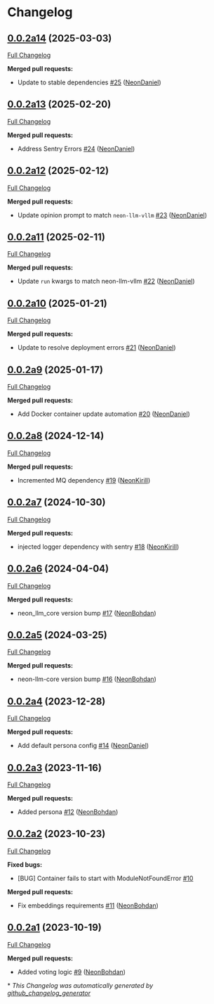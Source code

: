 # Changelog

## [0.0.2a14](https://github.com/NeonGeckoCom/neon-llm-chatgpt/tree/0.0.2a14) (2025-03-03)

[Full Changelog](https://github.com/NeonGeckoCom/neon-llm-chatgpt/compare/0.0.2a13...0.0.2a14)

**Merged pull requests:**

- Update to stable dependencies [\#25](https://github.com/NeonGeckoCom/neon-llm-chatgpt/pull/25) ([NeonDaniel](https://github.com/NeonDaniel))

## [0.0.2a13](https://github.com/NeonGeckoCom/neon-llm-chatgpt/tree/0.0.2a13) (2025-02-20)

[Full Changelog](https://github.com/NeonGeckoCom/neon-llm-chatgpt/compare/0.0.2a12...0.0.2a13)

**Merged pull requests:**

- Address Sentry Errors [\#24](https://github.com/NeonGeckoCom/neon-llm-chatgpt/pull/24) ([NeonDaniel](https://github.com/NeonDaniel))

## [0.0.2a12](https://github.com/NeonGeckoCom/neon-llm-chatgpt/tree/0.0.2a12) (2025-02-12)

[Full Changelog](https://github.com/NeonGeckoCom/neon-llm-chatgpt/compare/0.0.2a11...0.0.2a12)

**Merged pull requests:**

- Update opinion prompt to match `neon-llm-vllm` [\#23](https://github.com/NeonGeckoCom/neon-llm-chatgpt/pull/23) ([NeonDaniel](https://github.com/NeonDaniel))

## [0.0.2a11](https://github.com/NeonGeckoCom/neon-llm-chatgpt/tree/0.0.2a11) (2025-02-11)

[Full Changelog](https://github.com/NeonGeckoCom/neon-llm-chatgpt/compare/0.0.2a10...0.0.2a11)

**Merged pull requests:**

- Update `run` kwargs to match neon-llm-vllm [\#22](https://github.com/NeonGeckoCom/neon-llm-chatgpt/pull/22) ([NeonDaniel](https://github.com/NeonDaniel))

## [0.0.2a10](https://github.com/NeonGeckoCom/neon-llm-chatgpt/tree/0.0.2a10) (2025-01-21)

[Full Changelog](https://github.com/NeonGeckoCom/neon-llm-chatgpt/compare/0.0.2a9...0.0.2a10)

**Merged pull requests:**

- Update to resolve deployment errors [\#21](https://github.com/NeonGeckoCom/neon-llm-chatgpt/pull/21) ([NeonDaniel](https://github.com/NeonDaniel))

## [0.0.2a9](https://github.com/NeonGeckoCom/neon-llm-chatgpt/tree/0.0.2a9) (2025-01-17)

[Full Changelog](https://github.com/NeonGeckoCom/neon-llm-chatgpt/compare/0.0.2a8...0.0.2a9)

**Merged pull requests:**

- Add Docker container update automation [\#20](https://github.com/NeonGeckoCom/neon-llm-chatgpt/pull/20) ([NeonDaniel](https://github.com/NeonDaniel))

## [0.0.2a8](https://github.com/NeonGeckoCom/neon-llm-chatgpt/tree/0.0.2a8) (2024-12-14)

[Full Changelog](https://github.com/NeonGeckoCom/neon-llm-chatgpt/compare/0.0.2a7...0.0.2a8)

**Merged pull requests:**

- Incremented MQ dependency [\#19](https://github.com/NeonGeckoCom/neon-llm-chatgpt/pull/19) ([NeonKirill](https://github.com/NeonKirill))

## [0.0.2a7](https://github.com/NeonGeckoCom/neon-llm-chatgpt/tree/0.0.2a7) (2024-10-30)

[Full Changelog](https://github.com/NeonGeckoCom/neon-llm-chatgpt/compare/0.0.2a6...0.0.2a7)

**Merged pull requests:**

- injected logger dependency with sentry [\#18](https://github.com/NeonGeckoCom/neon-llm-chatgpt/pull/18) ([NeonKirill](https://github.com/NeonKirill))

## [0.0.2a6](https://github.com/NeonGeckoCom/neon-llm-chatgpt/tree/0.0.2a6) (2024-04-04)

[Full Changelog](https://github.com/NeonGeckoCom/neon-llm-chatgpt/compare/0.0.2a5...0.0.2a6)

**Merged pull requests:**

- neon\_llm\_core version bump [\#17](https://github.com/NeonGeckoCom/neon-llm-chatgpt/pull/17) ([NeonBohdan](https://github.com/NeonBohdan))

## [0.0.2a5](https://github.com/NeonGeckoCom/neon-llm-chatgpt/tree/0.0.2a5) (2024-03-25)

[Full Changelog](https://github.com/NeonGeckoCom/neon-llm-chatgpt/compare/0.0.2a4...0.0.2a5)

**Merged pull requests:**

- neon-llm-core version bump [\#16](https://github.com/NeonGeckoCom/neon-llm-chatgpt/pull/16) ([NeonBohdan](https://github.com/NeonBohdan))

## [0.0.2a4](https://github.com/NeonGeckoCom/neon-llm-chatgpt/tree/0.0.2a4) (2023-12-28)

[Full Changelog](https://github.com/NeonGeckoCom/neon-llm-chatgpt/compare/0.0.2a3...0.0.2a4)

**Merged pull requests:**

- Add default persona config [\#14](https://github.com/NeonGeckoCom/neon-llm-chatgpt/pull/14) ([NeonDaniel](https://github.com/NeonDaniel))

## [0.0.2a3](https://github.com/NeonGeckoCom/neon-llm-chatgpt/tree/0.0.2a3) (2023-11-16)

[Full Changelog](https://github.com/NeonGeckoCom/neon-llm-chatgpt/compare/0.0.2a2...0.0.2a3)

**Merged pull requests:**

- Added persona [\#12](https://github.com/NeonGeckoCom/neon-llm-chatgpt/pull/12) ([NeonBohdan](https://github.com/NeonBohdan))

## [0.0.2a2](https://github.com/NeonGeckoCom/neon-llm-chatgpt/tree/0.0.2a2) (2023-10-23)

[Full Changelog](https://github.com/NeonGeckoCom/neon-llm-chatgpt/compare/0.0.2a1...0.0.2a2)

**Fixed bugs:**

- \[BUG\] Container fails to start with ModuleNotFoundError [\#10](https://github.com/NeonGeckoCom/neon-llm-chatgpt/issues/10)

**Merged pull requests:**

- Fix embeddings requirements [\#11](https://github.com/NeonGeckoCom/neon-llm-chatgpt/pull/11) ([NeonBohdan](https://github.com/NeonBohdan))

## [0.0.2a1](https://github.com/NeonGeckoCom/neon-llm-chatgpt/tree/0.0.2a1) (2023-10-19)

[Full Changelog](https://github.com/NeonGeckoCom/neon-llm-chatgpt/compare/0.0.1...0.0.2a1)

**Merged pull requests:**

- Added voting logic [\#9](https://github.com/NeonGeckoCom/neon-llm-chatgpt/pull/9) ([NeonBohdan](https://github.com/NeonBohdan))



\* *This Changelog was automatically generated by [github_changelog_generator](https://github.com/github-changelog-generator/github-changelog-generator)*
